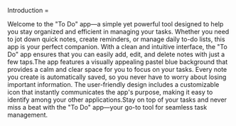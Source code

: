 Introduction = 

Welcome to the "To Do" app—a simple yet powerful tool designed to help you stay organized and efficient in managing your tasks. Whether you need to jot down quick notes, create reminders, or manage daily to-do lists, this app is your perfect companion. With a clean and intuitive interface, the "To Do" app ensures that you can easily add, edit, and delete notes with just a few taps.The app features a visually appealing pastel blue background that provides a calm and clear space for you to focus on your tasks. Every note you create is automatically saved, so you never have to worry about losing important information. The user-friendly design includes a customizable icon that instantly communicates the app's purpose, making it easy to identify among your other applications.Stay on top of your tasks and never miss a beat with the "To Do" app—your go-to tool for seamless task management.
